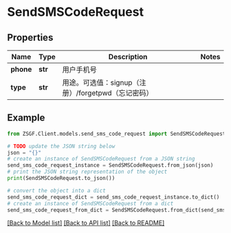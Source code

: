 # SendSMSCodeRequest


## Properties

Name | Type | Description | Notes
------------ | ------------- | ------------- | -------------
**phone** | **str** | 用户手机号 | 
**type** | **str** | 用途。可选值：signup（注册）/forgetpwd（忘记密码） | 

## Example

```python
from ZSGF.Client.models.send_sms_code_request import SendSMSCodeRequest

# TODO update the JSON string below
json = "{}"
# create an instance of SendSMSCodeRequest from a JSON string
send_sms_code_request_instance = SendSMSCodeRequest.from_json(json)
# print the JSON string representation of the object
print(SendSMSCodeRequest.to_json())

# convert the object into a dict
send_sms_code_request_dict = send_sms_code_request_instance.to_dict()
# create an instance of SendSMSCodeRequest from a dict
send_sms_code_request_from_dict = SendSMSCodeRequest.from_dict(send_sms_code_request_dict)
```
[[Back to Model list]](../README.md#documentation-for-models) [[Back to API list]](../README.md#documentation-for-api-endpoints) [[Back to README]](../README.md)


